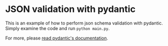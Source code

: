 # JSON validation with pydantic

This is an example of how to perform json schema validation with pydantic.
Simply examine the code and run `python main.py`.

For more, please [read pydantic's documentation](https://pydantic-docs.helpmanual.io/).